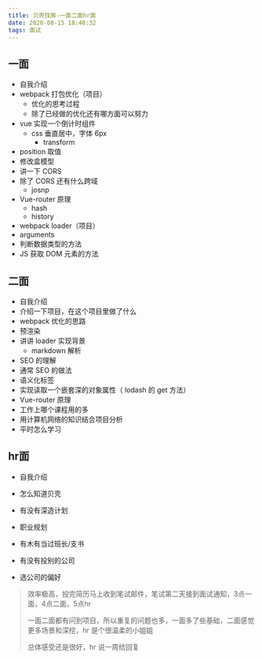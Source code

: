 ```yaml
---
title: 贝壳找房-一面二面hr面
date: 2020-08-15 18:40:32
tags: 面试
---
```


## 一面

* 自我介绍
* webpack 打包优化（项目）
	* 优化的思考过程
	* 除了已经做的优化还有哪方面可以努力
* vue 实现一个倒计时组件
	* css 垂直居中，字体 6px
		* transform
* position 取值
* 修改盒模型
* 讲一下 CORS
* 除了 CORS 还有什么跨域
	* josnp
* Vue-router 原理
	* hash
	* history
* webpack loader（项目）
* arguments
* 判断数据类型的方法
* JS 获取 DOM 元素的方法



## 二面

* 自我介绍
* 介绍一下项目，在这个项目里做了什么
* webpack 优化的思路
* 预渲染
* 讲讲 loader 实现背景
	* markdown 解析
* SEO 的理解
* 通常 SEO 的做法
* 语义化标签
* 实现读取一个嵌套深的对象属性（ lodash 的 get 方法）
* Vue-router 原理
* 工作上哪个课程用的多
* 用计算机网络的知识结合项目分析
* 平时怎么学习



## hr面

* 自我介绍
* 怎么知道贝壳
* 有没有深造计划
* 职业规划
* 有木有当过班长/支书

* 有没有投别的公司
* 选公司的偏好



> 效率极高，投完简历马上收到笔试邮件，笔试第二天接到面试通知，3点一面，4点二面，5点hr
>
> 一面二面都有问到项目，所以重复的问题也多，一面多了些基础，二面感觉更多场景和深挖，hr 是个很温柔的小姐姐
>
> 总体感受还是很好，hr 说一周给回复